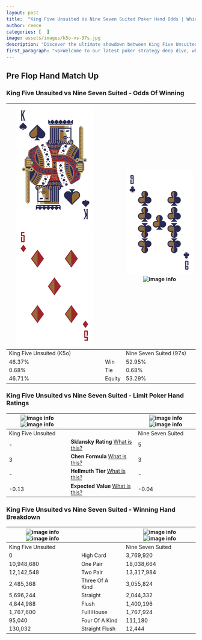 ```yaml
---
layout: post
title:  "King Five Unsuited Vs Nine Seven Suited Poker Hand Odds | Which Is The Better Hand In Poker? A Complete Guide"
author: reece
categories: [  ]
image: assets/images/k5o-vs-97s.jpg
description: "Discover the ultimate showdown between King Five Unsuited and Nine Seven Suited in poker! Uncover the odds, strategies, and scenarios where one hand triumphs over the other. Get ready to up your poker game with this thrilling analysis."
first_paragraph: "<p>Welcome to our latest poker strategy deep dive, where we're pitting two distinct hands against each other in a high-stakes showdown: King Five Unsuited vs Nine Seven Suited.</p><p>In the dynamic world of poker, every decision counts, and knowing which hand holds the upper hand is key to your success at the table.</p><p>In this article, we'll dissect these two hands, explore the scenarios where one dominates the other, and equip you with the knowledge to make strategic choices that can tip the odds in your favor.</p><p>Get ready to unravel the intriguing dynamics of these poker hands and elevate your game to new heights.</p>"
---
```




[comment]: # (sp0)

## Pre Flop Hand Match Up

<div class="table hand-ratings" markdown="1"> 



### King Five Unsuited vs Nine Seven Suited - Odds Of Winning


    
| ![image info](assets/images/hand1/k.png) ![image info](assets/images/hand1/5o.png) |  | ![image info](assets/images/hand2/9.png) ![image info](assets/images/hand2/7s.png) |
| -------- | -------- | -------- |
| King Five Unsuited (K5o) |  | Nine Seven Suited (97s) |
| 46.37% | Win | 52.95% |
| 0.68% | Tie | 0.68% |
| 46.71% | Equity | 53.29% |




[comment]: # (sp1)



### King Five Unsuited vs Nine Seven Suited - Limit Poker Hand Ratings


    
| ![image info](https://www.riverpairs.com/assets/images/hand1/k.png) ![image info](https://www.riverpairs.com/assets/images/hand1/5o.png) |  | ![image info](https://www.riverpairs.com/assets/images/hand2/9.png) ![image info](https://www.riverpairs.com/assets/images/hand2/7s.png) |
| -------- | -------- | -------- |
| King Five Unsuited |  | Nine Seven Suited |
| - | **Sklansky Rating** [What is this?](/sklansky-rating-explained) | 5 |
| 3 | **Chen Formula** [What is this?](/chen-formula-explained) | 3 |
| - | **Hellmuth Tier** [What is this?](/Hellmuth-tier-explained) | - |
| -0.13 | **Expected Value** [What is this?](/expected-value-explained) | -0.04 |




[comment]: # (sp2)



### King Five Unsuited vs Nine Seven Suited - Winning Hand Breakdown


    
| ![image info](https://www.riverpairs.com/assets/images/hand1/k.png) ![image info](https://www.riverpairs.com/assets/images/hand1/5o.png) |  | ![image info](https://www.riverpairs.com/assets/images/hand2/9.png) ![image info](https://www.riverpairs.com/assets/images/hand2/7s.png) |
| -------- | -------- | -------- |
| King Five Unsuited |  | Nine Seven Suited |
| 0 | High Card | 3,769,920 |
| 10,948,680 | One Pair | 18,038,664 |
| 12,142,548 | Two Pair | 13,317,984 |
| 2,485,368 | Three Of A Kind | 3,055,824 |
| 5,696,244 | Straight | 2,044,332 |
| 4,844,988 | Flush | 1,400,196 |
| 1,767,600 | Full House | 1,767,924 |
| 95,040 | Four Of A Kind | 111,180 |
| 130,032 | Straight Flush | 12,444 |




[comment]: # (sp3)



</div>

[comment]: # (sp4)



[comment]: # (sp5)

